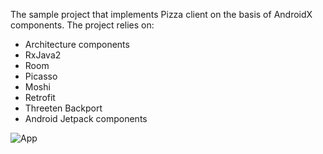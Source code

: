 The sample project that implements Pizza client on the basis of AndroidX components.
The project relies on:
- Architecture components
- RxJava2
- Room
- Picasso
- Moshi
- Retrofit
- Threeten Backport
- Android Jetpack components

![App](https://github.com/tomkoptel/nennos-pizza/blob/master/nenno-app.gif)
